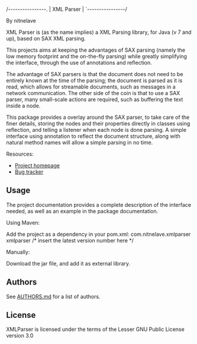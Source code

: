 /----------------.
|   XML Parser   |
`----------------/

By nitnelave

XML Parser is (as the name implies) a XML Parsing library, for Java (v 7 and
up), based on SAX XML parsing.

This projects aims at keeping the advantages of SAX parsing (namely the low
memory footprint and the on-the-fly parsing) while greatly simplifying the
interface, through the use of annotations and reflection.

The advantage of SAX parsers is that the document does not need to be entirely
known at the time of the parsing; the document is parsed as it is read, which
allows for streamable documents, such as messages in a network communication.
The other side of the coin is that to use a SAX parser, many small-scale
actions are required, such as buffering the text inside a node.

This package provides a overlay around the SAX parser, to take care of the
finer details, storing the nodes and their properties directly in classes using
reflection, and telling a listener when each node is done parsing. A simple
interface using annotation to reflect the document structure, along with
natural method names will allow a simple parsing in no time.

Resources:
* [Project homepage](https://github.com/nitnelave/XMLParser)
* [Bug tracker](https://github.com/nitnelave/XMLParser)

Usage
-----

The project documentation provides a complete description of the interface
needed, as well as an example in the package documentation.

Using Maven:

Add the project as a dependency in your pom.xml:
<dependency>
  <groupId>com.nitnelave.xmlparser</groupId>
  <artifactId>xmlparser</artifactId>
  <version>/* insert the latest version number here */</version>
</dependency>

Manually:

Download the jar file, and add it as external library.

Authors
-------

See [AUTHORS.md](https://github.com/nitnelave/XMLParser/AUTHORS.md) for a list
of authors.

License
-------

XMLParser is licensed under the terms of the Lesser GNU Public License version
3.0
